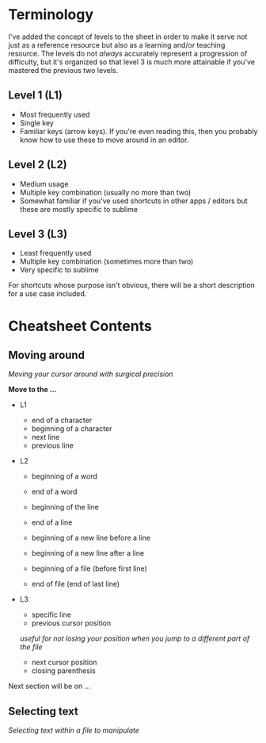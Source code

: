 # Terminology

I've added the concept of levels to the sheet in order to make it serve not just as a reference resource but also as a learning and/or teaching resource. The levels do not *always* accurately represent a progression of difficulty, but it's organized so that level 3 is much more attainable if you've mastered the previous two levels.

Level 1 (L1)
---
* Most frequently used
* Single key
* Familiar keys (arrow keys). If you're even reading this, then you probably know how to use these to move around in an editor.

Level 2 (L2)
---
* Medium usage
* Multiple key combination (usually no more than two)
* Somewhat familiar if you've used shortcuts in other apps / editors but these are mostly specific to sublime

Level 3 (L3)
---
* Least frequently used
* Multiple key combination (sometimes more than two)
* Very specific to sublime

For shortcuts whose purpose isn't obvious, there will be a short description for a use case included.

# Cheatsheet Contents

## Moving around
*Moving your cursor around with surgical precision*

**Move to the ...**

* L1
    * end of a character
    * beginning of a character
    * next line
    * previous line

* L2
    * beginning of a word
    * end of a word

    * beginning of the line
    * end of a line
    * beginning of a new line before a line
    * beginning of a new line after a line

    * beginning of a file (before first line)
    * end of file (end of last line)

* L3
    * specific line
    * previous cursor position

    *useful for not losing your position when you jump to a different part of the file*
    * next cursor position
    * closing parenthesis

Next section will be on ...

## Selecting text
*Selecting text within a file to manipulate*
